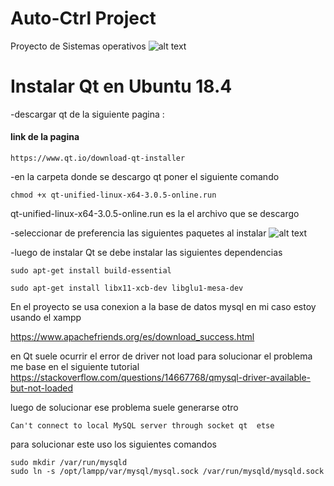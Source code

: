 # Auto-Ctrl Project
Proyecto de Sistemas operativos
![alt text](https://github.com/RaulToto/Auto-Ctrl/blob/master/Auto-Ctrl/images/login.png)

# Instalar Qt en Ubuntu 18.4
-descargar qt de la siguiente pagina : 
#### link de la pagina
```shell
https://www.qt.io/download-qt-installer
```
-en la carpeta donde se descargo qt poner el siguiente comando 

```shell
chmod +x qt-unified-linux-x64-3.0.5-online.run 
```
qt-unified-linux-x64-3.0.5-online.run es la el archivo que se descargo

-seleccionar de preferencia las siguientes paquetes al instalar 
![alt text](https://github.com/RaulToto/Auto-Ctrl/blob/master/Auto-Ctrl/images/intalacionqt.png)

-luego de instalar Qt se debe instalar las siguientes dependencias
```shell
sudo apt-get install build-essential
```

```shell
sudo apt-get install libx11-xcb-dev libglu1-mesa-dev
```

En el proyecto se usa conexion a la base de datos mysql en mi caso estoy usando el xampp

https://www.apachefriends.org/es/download_success.html

en Qt suele ocurrir el error de driver not load para solucionar el problema me  base en el siguiente tutorial
https://stackoverflow.com/questions/14667768/qmysql-driver-available-but-not-loaded

luego de solucionar ese problema suele generarse otro 

```shell
Can't connect to local MySQL server through socket qt  etse
```

para solucionar este uso los siguientes comandos

```shell
sudo mkdir /var/run/mysqld
sudo ln -s /opt/lampp/var/mysql/mysql.sock /var/run/mysqld/mysqld.sock
```



